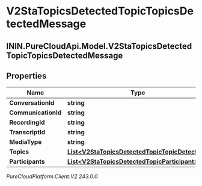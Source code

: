 # V2StaTopicsDetectedTopicTopicsDetectedMessage

## ININ.PureCloudApi.Model.V2StaTopicsDetectedTopicTopicsDetectedMessage

## Properties

|Name | Type | Description | Notes|
|------------ | ------------- | ------------- | -------------|
| **ConversationId** | **string** |  | [optional] |
| **CommunicationId** | **string** |  | [optional] |
| **RecordingId** | **string** |  | [optional] |
| **TranscriptId** | **string** |  | [optional] |
| **MediaType** | **string** |  | [optional] |
| **Topics** | [**List&lt;V2StaTopicsDetectedTopicTopicDetected&gt;**](V2StaTopicsDetectedTopicTopicDetected) |  | [optional] |
| **Participants** | [**List&lt;V2StaTopicsDetectedTopicParticipant&gt;**](V2StaTopicsDetectedTopicParticipant) |  | [optional] |



_PureCloudPlatform.Client.V2 243.0.0_
